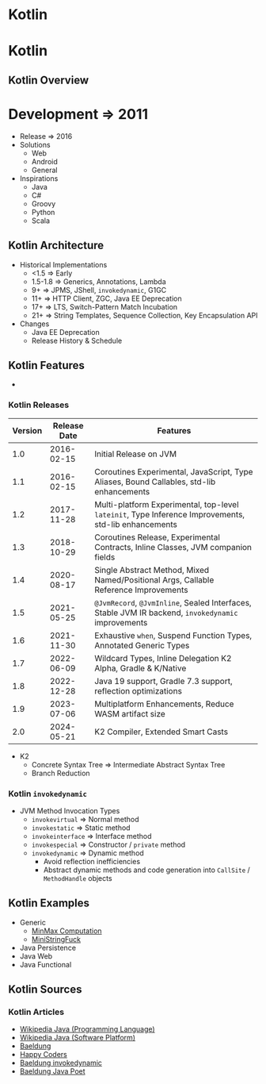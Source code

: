 # Kotlin

# Kotlin

<!-- npm i --save markdown-toc -->

<!-- toc -->

<!-- tocstop -->

## Kotlin Overview

# Development => 2011

* Release => 2016
* Solutions
    * Web
    * Android
    * General
* Inspirations
    * Java
    * C#
    * Groovy
    * Python
    * Scala

## Kotlin Architecture

* Historical Implementations
    * <1.5 => Early
    * 1.5-1.8 => Generics, Annotations, Lambda
    * 9+ => JPMS, JShell, `invokedynamic`, G1GC
    * 11+ => HTTP Client, ZGC, Java EE Deprecation
    * 17+ => LTS, Switch-Pattern Match Incubation
    * 21+ => String Templates, Sequence Collection, Key Encapsulation API
* Changes
    * Java EE Deprecation
    * Release History & Schedule

## Kotlin Features

*

### Kotlin Releases

| Version | Release Date | Features                                                                                             |
|---------|--------------|------------------------------------------------------------------------------------------------------|
| 1.0     | 2016-02-15   | Initial Release on JVM                                                                               |
| 1.1     | 2016-02-15   | Coroutines Experimental, JavaScript, Type Aliases, Bound Callables, std-lib enhancements             |
| 1.2     | 2017-11-28   | Multi-platform Experimental, top-level `lateinit`, Type Inference Improvements, std-lib enhancements |
| 1.3     | 2018-10-29   | Coroutines Release, Experimental Contracts, Inline Classes, JVM companion fields                     |
| 1.4     | 2020-08-17   | Single Abstract Method, Mixed Named/Positional Args, Callable Reference Improvements                 |
| 1.5     | 2021-05-25   | `@JvmRecord`, `@JvmInline`, Sealed Interfaces, Stable JVM IR backend, `invokedynamic` improvements   |
| 1.6     | 2021-11-30   | Exhaustive `when`, Suspend Function Types, Annotated Generic Types                                   |
| 1.7     | 2022-06-09   | Wildcard Types, Inline Delegation K2 Alpha, Gradle & K/Native                                        |
| 1.8     | 2022-12-28   | Java 19 support, Gradle 7.3 support, reflection optimizations                                        |
| 1.9     | 2023-07-06   | Multiplatform Enhancements, Reduce WASM artifact size                                                |
| 2.0     | 2024-05-21   | K2 Compiler, Extended Smart Casts                                                                    |

* K2
    * Concrete Syntax Tree => Intermediate Abstract Syntax Tree
    * Branch Reduction

### Kotlin `invokedynamic`

* JVM Method Invocation Types
    * `invokevirtual` => Normal method
    * `invokestatic` => Static method
    * `invokeinterface` => Interface method
    * `invokespecial` => Constructor / `private` method
    * `invokedynamic` => Dynamic method
        * Avoid reflection inefficiencies
        * Abstract dynamic methods and code generation into `CallSite` / `MethodHandle` objects

## Kotlin Examples

* Generic
    * [MinMax Computation](jvm-languages-tour-gradle-java/app/src/main/java/tech/leafwinglabs/MinMaxComputation.java)
    * [MiniStringFuck](jvm-languages-tour-gradle-java/app/src/main/java/tech/leafwinglabs/MiniStringFuck.java)
* Java Persistence
* Java Web
* Java Functional

## Kotlin Sources

### Kotlin Articles

* [Wikipedia Java (Programming Language)](https://en.wikipedia.org/wiki/Java_%28programming_language%29)
* [Wikipedia Java (Software Platform)](https://en.wikipedia.org/wiki/Java_(software_platform))
* [Baeldung](https://www.baeldung.com/)
* [Happy Coders](https://www.happycoders.eu/)
* [Baeldung invokedynamic](https://www.baeldung.com/java-invoke-dynamic)
* [Baeldung Java Poet](https://www.baeldung.com/java-poet)
